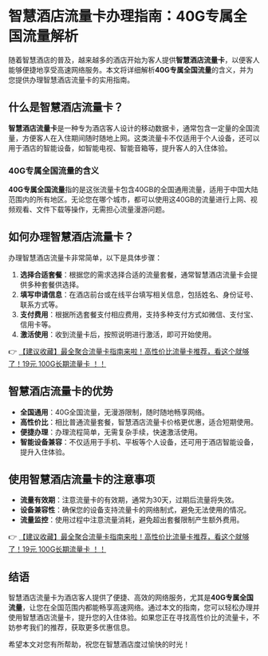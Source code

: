 # 智慧酒店流量卡办理指南：40G专属全国流量解析

随着智慧酒店的普及，越来越多的酒店开始为客人提供**智慧酒店流量卡**，以便客人能够便捷地享受高速网络服务。本文将详细解析**40G专属全国流量**的含义，并为您提供办理智慧酒店流量卡的实用指南。

## 什么是智慧酒店流量卡？

**智慧酒店流量卡**是一种专为酒店客人设计的移动数据卡，通常包含一定量的全国流量，方便客人在入住期间随时随地上网。这类流量卡不仅适用于个人设备，还可以用于酒店的智能设备，如智能电视、智能音箱等，提升客人的入住体验。

### 40G专属全国流量的含义

**40G专属全国流量**指的是这张流量卡包含40GB的全国通用流量，适用于中国大陆范围内的所有地区。无论您在哪个城市，都可以使用这40GB的流量进行上网、视频观看、文件下载等操作，无需担心流量漫游问题。

## 如何办理智慧酒店流量卡？

办理智慧酒店流量卡非常简单，以下是具体步骤：

1. **选择合适套餐**：根据您的需求选择合适的流量套餐，通常智慧酒店流量卡会提供多种套餐供选择。
2. **填写申请信息**：在酒店前台或在线平台填写相关信息，包括姓名、身份证号、联系方式等。
3. **支付费用**：根据所选套餐支付相应费用，支持多种支付方式如微信、支付宝、信用卡等。
4. **激活使用**：收到流量卡后，按照说明进行激活，即可开始使用。

👉 [【建议收藏】最全聚合流量卡指南来啦！高性价比流量卡推荐，看这个就够了！19元 100G长期流量卡 ！！](https://bit.ly/Liuliangka)

## 智慧酒店流量卡的优势

- **全国通用**：40G全国流量，无漫游限制，随时随地畅享网络。
- **高性价比**：相比普通流量套餐，智慧酒店流量卡价格更优惠，适合短期使用。
- **便捷办理**：办理流程简单，无需复杂手续，快速激活使用。
- **智能设备兼容**：不仅适用于手机、平板等个人设备，还可用于酒店智能设备，提升入住体验。

## 使用智慧酒店流量卡的注意事项

- **流量有效期**：注意流量卡的有效期，通常为30天，过期后流量将失效。
- **设备兼容性**：确保您的设备支持流量卡的网络制式，避免无法使用的情况。
- **流量监控**：使用过程中注意流量消耗，避免超出套餐限制产生额外费用。

👉 [【建议收藏】最全聚合流量卡指南来啦！高性价比流量卡推荐，看这个就够了！19元 100G长期流量卡 ！！](https://bit.ly/Liuliangka)

## 结语

智慧酒店流量卡为酒店客人提供了便捷、高效的网络服务，尤其是**40G专属全国流量**，让您在全国范围内都能畅享高速网络。通过本文的指南，您可以轻松办理并使用智慧酒店流量卡，提升您的入住体验。如果您正在寻找高性价比的流量卡，不妨参考我们的推荐，获取更多优惠信息。

希望本文对您有所帮助，祝您在智慧酒店度过愉快的时光！